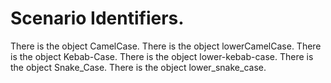# Scenario Identifiers.

There is the object CamelCase.
There is the object lowerCamelCase.
There is the object Kebab-Case.
There is the object lower-kebab-case.
There is the object Snake_Case.
There is the object lower_snake_case.
